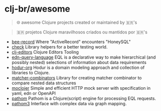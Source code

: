 # clj-br/awesome

> 🌐 awesome Clojure projects created or maintained by 🇧🇷's 


> 🇧🇷 projetos Clojure maravilhosos criados ou mantidos por 🇧🇷's 


- [bee-record](https://gitlab.com/mauricioszabo/bee-record) Where "ActiveRecord" encounters "HoneySQL"
- [check](https://gitlab.com/mauricioszabo/check) Library helpers for a better testing world.
- [clj-editors](https://gitlab.com/clj-editors) Clojure Editors Tooling 
- [edn-query-language](https://github.com/edn-query-language) EQL is a declarative way to make hierarchical (and possibly nested) selections of information about data requirements
- [hodur-org](https://github.com/hodur-org) Hodur is a domain modeling approach and collection of libraries to Clojure.
- [matcher-combinators](https://github.com/nubank/matcher-combinators) Library for creating matcher combinator to compare nested data structures 
- [moclojer](https://github.com/moclojer) Simple and efficient HTTP mock server with specification in yaml, edn or OpenAPI
- [pathom](https://github.com/wilkerlucio/pathom) Pathom is a Clojure(script) engine for processing EQL requests. 
- [pathom3](https://github.com/wilkerlucio/pathom3) Interface with complex data via graph mapping. 
